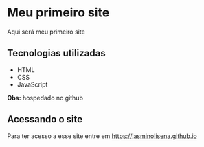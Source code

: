 # Meu primeiro site
Aqui será meu primeiro site

## Tecnologias utilizadas
- HTML
- CSS
- JavaScript

**Obs:** hospedado no github

## Acessando o site
Para ter acesso a esse site entre em <https://iasminolisena.github.io>
